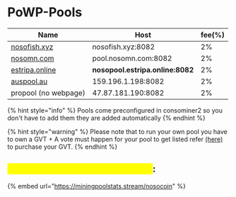 # PoWP-Pools

| Name                                               | Host                             | fee(%) |
| -------------------------------------------------- | -------------------------------- | ------ |
| [nosofish.xyz](https://info.nosofish.xyz/)         | nosofish.xyz:8082                | 2%     |
| [nosomn.com](https://nosomn.com/?page\_id=507)     | pool.nosomn.com:8082             | 2%     |
| [estripa.online](https://infopool.estripa.online/) | **nosopool.estripa.online:8082** | 2%     |
| [auspool.au](https://auspool.au/)                  | 159.196.1.198:8082               | 2%     |
| propool (no webpage)                               | 47.87.181.190:8082               | 2%     |

{% hint style="info" %}
Pools come preconfigured in consominer2 so you don't have to add them they are added automatically
{% endhint %}

{% hint style="warning" %}
Please note that to run your own pool you have to own a GVT + A vote must happen for your pool to get listed refer [(here)](broken-reference) to purchase your GVT.
{% endhint %}

## <mark style="color:yellow;">Check pools on miningpoolstats</mark>:

{% embed url="https://miningpoolstats.stream/nosocoin" %}
